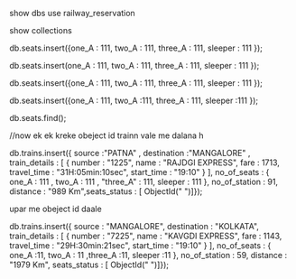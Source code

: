 
show dbs
use railway_reservation
  
show collections





db.seats.insert({one_A : 111, two_A : 111, three_A : 111, sleeper : 111 });

db.seats.insert(one_A : 111, two_A : 111, three_A : 111, sleeper : 111 });

db.seats.insert({one_A : 111, two_A : 111, three_A : 111, sleeper : 111 });

db.seats.insert({one_A : 111, two_A :111, three_A : 111, sleeper :111 });









db.seats.find();



//now ek ek kreke obeject id trainn vale me dalana h







db.trains.insert({ source :"PATNA" , destination :"MANGALORE" , train_details : [ { number : "1225", name : "RAJDGI EXPRESS", fare : 1713, travel_time : "31H:05min:10sec", start_time : "19:10" } ], no_of_seats : { one_A : 111 , two_A : 111 , "three_A" : 111, sleeper : 111 }, no_of_station : 91, distance : "989 Km",seats_status : [ ObjectId("  ")]});


upar me obeject id daale 





db.trains.insert({ source : "MANGALORE", destination : "KOLKATA", train_details : [ { number : "7225", name : "KAVGDI EXPRESS", fare : 1143, travel_time : "29H:30min:21sec", start_time : "19:10" } ], no_of_seats : { one_A :11, two_A : 11 ,three_A :11, sleeper :11 }, no_of_station : 59, distance : "1979 Km", seats_status : [ ObjectId("     ")]});






